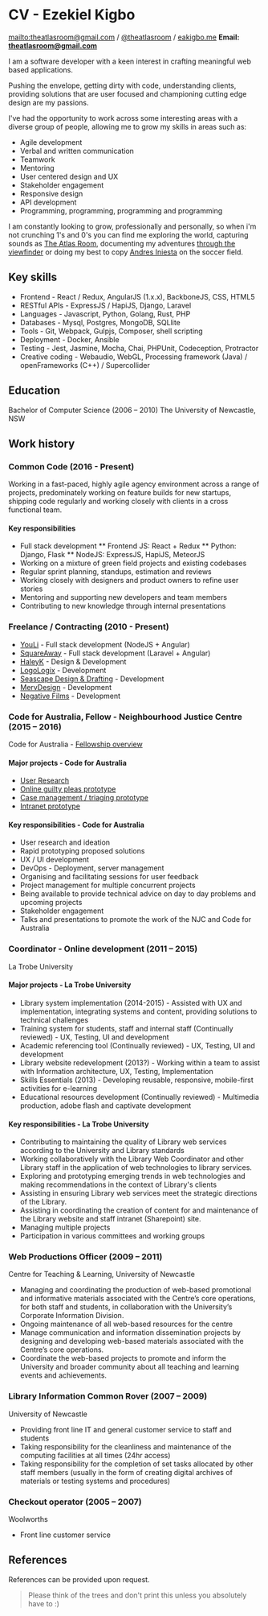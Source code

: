 # CV - Ezekiel Kigbo

<mailto:theatlasroom@gmail.com> / [@theatlasroom](http://twitter.com/theatlasroom) / [eakigbo.me](http://eakigbo.me)
**Email: theatlasroom@gmail.com**

I am a software developer with a keen interest in crafting meaningful web based applications.

Pushing the envelope, getting dirty with code, understanding clients, providing solutions that are user focused and championing cutting edge design are my passions.

I've had the opportunity to work across some interesting areas with a diverse group of people, allowing me to grow my skills in areas such as:

* Agile development
* Verbal and written communication
* Teamwork
* Mentoring
* User centered design and UX
* Stakeholder engagement
* Responsive design
* API development
* Programming, programming, programming and programming

I am constantly looking to grow, professionally and personally, so when i'm not crunching 1's and 0's you can find me exploring the world, capturing sounds as [The Atlas Room](http://soundcloud.com/theatlasroom), documenting my adventures [through the viewfinder](https://instagram.com/theatlasroom) or doing my best to copy [Andres Iniesta](https://www.youtube.com/watch?v=86MpZTqoWZk) on the soccer field.

## Key skills

* Frontend - React / Redux, AngularJS (1.x.x), BackboneJS, CSS, HTML5
* RESTful APIs - ExpressJS / HapiJS, Django, Laravel
* Languages - Javascript, Python, Golang, Rust, PHP
* Databases - Mysql, Postgres, MongoDB, SQLlite
* Tools - Git, Webpack, Gulpjs, Composer, shell scripting
* Deployment - Docker, Ansible
* Testing - Jest, Jasmine, Mocha, Chai, PHPUnit, Codeception, Protractor
* Creative coding - Webaudio, WebGL, Processing framework (Java) / openFrameworks (C++) / Supercollider

## Education

Bachelor of Computer Science (2006 – 2010)
The University of Newcastle, NSW

## Work history

### Common Code (2016 - Present)

Working in a fast-paced, highly agile agency environment across a range of projects, predominately working on feature builds for new startups, shipping code regularly and working closely with clients in a cross functional team.

#### Key responsibilities

* Full stack development
  ** Frontend JS: React + Redux
  ** Python: Django, Flask
  ** NodeJS: ExpressJS, HapiJS, MeteorJS
* Working on a mixture of green field projects and existing codebases
* Regular sprint planning, standups, estimation and reviews
* Working closely with designers and product owners to refine user stories
* Mentoring and supporting new developers and team members
* Contributing to new knowledge through internal presentations

### Freelance / Contracting (2010 - Present)

* [YouLi](http://youli.travel) - Full stack development (NodeJS + Angular)
* [SquareAway](http://squareaway.com) - Full stack development (Laravel + Angular)
* [HaleyK](http://www.haleyk.com/) - Design & Development
* [LogoLogix](http://logologix.com.au/) - Development
* [Seascape Design & Drafting](http://www.seascapedrafting.com/) - Development
* [MervDesign](http://mervdesign.com/) - Development
* [Negative Films](http://www.negativefilms.net/) - Development

### Code for Australia, Fellow - Neighbourhood Justice Centre (2015 – 2016)

Code for Australia - [Fellowship overview](https://njc.codeforaustralia.org/)

#### Major projects - Code for Australia

* [User Research](https://njc.codeforaustralia.org/reports/research)
* [Online guilty pleas prototype](https://github.com/CodeforAustralia/online-pleas)
* [Case management / triaging prototype](https://github.com/CodeforAustralia/case-triage)
* [Intranet prototype](https://github.com/CodeforAustralia/njc-intranet)

#### Key responsibilities - Code for Australia

* User research and ideation
* Rapid prototyping proposed solutions
* UX / UI development
* DevOps - Deployment, server management
* Organising and facilitating sessions for user feedback
* Project management for multiple concurrent projects
* Being available to provide technical advice on day to day problems and upcoming projects
* Stakeholder engagement
* Talks and presentations to promote the work of the NJC and Code for Australia

### Coordinator - Online development (2011 – 2015)

La Trobe University

#### Major projects - La Trobe University

* Library system implementation (2014-2015) - Assisted with UX and implementation, integrating systems and content, providing solutions to technical challenges
* Training system for students, staff and internal staff (Continually reviewed) - UX, Testing, UI and development
* Academic referencing tool (Continually reviewed) - UX, Testing, UI and development
* Library website redevelopment (2013?) - Working within a team to assist with Information architecture, UX, Testing, Implementation
* Skills Essentials (2013) - Developing reusable, responsive, mobile-first activities for e-learning
* Educational resources development (Continually reviewed) - Multimedia production, adobe flash and captivate development

#### Key responsibilities - La Trobe University

* Contributing to maintaining the quality of Library web services according to the University and Library standards
* Working collaboratively with the Library Web Coordinator and other Library staff in the application of web technologies to library services.
* Exploring and prototyping emerging trends in web technologies and making recommendations in the context of Library's clients
* Assisting in ensuring Library web services meet the strategic directions of the Library.
* Assisting in coordinating the creation of content for and maintenance of the Library website and staff intranet (Sharepoint) site.
* Managing multiple projects
* Participation in various committees and working groups

### Web Productions Officer (2009 – 2011)

Centre for Teaching &amp; Learning, University of Newcastle

* Managing and coordinating the production of web-based promotional and informative materials associated with the Centre’s core operations, for both staff and students, in collaboration with the University’s Corporate Information Division.
* Ongoing maintenance of all web-based resources for the centre
* Manage communication and information dissemination projects by designing and developing web-based materials associated with the Centre’s core operations.
* Coordinate the web-based projects to promote and inform the University and broader community about all teaching and learning events and achievements.

### Library Information Common Rover (2007 – 2009)

University of Newcastle

* Providing front line IT and general customer service to staff and students
* Taking responsibility for the cleanliness and maintenance of the computing facilities at all times (24hr access)
* Taking responsibility for the completion of set tasks allocated by other staff members (usually in the form of creating digital archives of materials or testing systems and procedures)

### Checkout operator (2005 – 2007)

Woolworths

* Front line customer service

## References

References can be provided upon request.

> Please think of the trees and don't print this unless you absolutely have to :)
